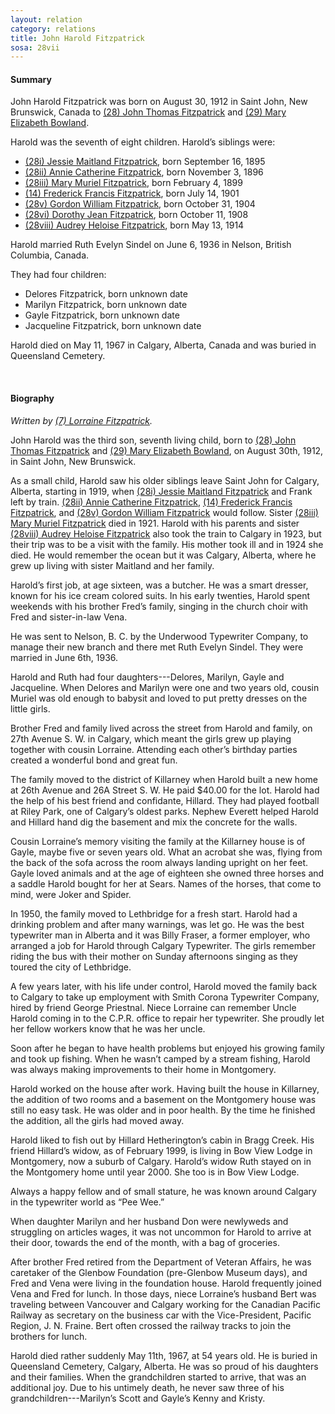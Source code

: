 ```yaml
---
layout: relation
category: relations
title: John Harold Fitzpatrick
sosa: 28vii
---
```


#### Summary

John Harold Fitzpatrick was born on August 30, 1912 in Saint John, New Brunswick, Canada to [(28) John Thomas Fitzpatrick](/28-john-thomas-fitzpatrick/) and [(29) Mary Elizabeth Bowland](/29-mary-elizabeth-bowland/).

Harold was the seventh of eight children. Harold’s siblings were:

* [(28i) Jessie Maitland Fitzpatrick](/28i-jessie-maitland-fitzpatrick/), born September 16, 1895
* [(28ii) Annie Catherine Fitzpatrick](/28ii-annie-catherine-fitzpatrick/), born November 3, 1896
* [(28iii) Mary Muriel Fitzpatrick](/28iii-mary-muriel-fitzpatrick/), born February 4, 1899
* [(14) Frederick Francis Fitzpatrick](/14-frederick-francis-fitzpatrick/), born July 14, 1901
* [(28v) Gordon William Fitzpatrick](/28v-gordon-william-fitzpatrick/), born October 31, 1904
* [(28vi) Dorothy Jean Fitzpatrick](/28vi-dorothy-jean-fitzpatrick/), born October 11, 1908
* [(28viii) Audrey Heloise Fitzpatrick](/28viii-audrey-heloise-fitzpatrick/), born May 13, 1914

Harold married Ruth Evelyn Sindel on June 6, 1936 in Nelson, British Columbia, Canada.

They had four children:

* Delores Fitzpatrick, born unknown date
* Marilyn Fitzpatrick, born unknown date
* Gayle Fitzpatrick, born unknown date
* Jacqueline Fitzpatrick, born unknown date

Harold died on May 11, 1967 in Calgary, Alberta, Canada and was buried in Queensland Cemetery.

<br>

#### Biography

*Written by [(7) Lorraine Fitzpatrick](/7-h-lorraine-fitzpatrick/).*

John Harold was the third son, seventh living child, born to [(28) John Thomas Fitzpatrick](/28-john-thomas-fitzpatrick/) and [(29) Mary Elizabeth Bowland](/29-mary-elizabeth-bowland/), on August 30th, 1912, in Saint John, New Brunswick.

As a small child, Harold saw his older siblings leave Saint John for Calgary, Alberta, starting in 1919, when [(28i) Jessie Maitland Fitzpatrick](/28i-jessie-maitland-fitzpatrick/) and Frank left by train. [(28ii) Annie Catherine Fitzpatrick](/28ii-annie-catherine-fitzpatrick/), [(14) Frederick Francis Fitzpatrick](/14-frederick-francis-fitzpatrick/), and [(28v) Gordon William Fitzpatrick](/28v-gordon-william-fitzpatrick/) would follow. Sister [(28iii) Mary Muriel Fitzpatrick](/28iii-mary-muriel-fitzpatrick/) died in 1921. Harold with his parents and sister [(28viii) Audrey Heloise Fitzpatrick](/28viii-audrey-heloise-fitzpatrick/) also took the train to Calgary in 1923, but their trip was to be a visit with the family. His mother took ill and in 1924 she died. He would remember the ocean but it was Calgary, Alberta, where he grew up living with sister Maitland and her family.

Harold’s first job, at age sixteen, was a butcher. He was a smart dresser, known for his ice cream colored suits. In his early twenties, Harold spent weekends with his brother Fred’s family, singing in the church choir with Fred and sister-in-law Vena.

He was sent to Nelson, B. C. by the Underwood Typewriter Company, to manage their new branch and there met Ruth Evelyn Sindel. They were married in June 6th, 1936.

Harold and Ruth had four daughters---Delores, Marilyn, Gayle and Jacqueline. When Delores and Marilyn were one and two years old, cousin Muriel was old enough to babysit and loved to put pretty dresses on the little girls.

Brother Fred and family lived across the street from Harold and family, on 27th Avenue S. W. in Calgary, which meant the girls grew up playing together with cousin Lorraine. Attending each other’s birthday parties created a wonderful bond and great fun.

The family moved to the district of Killarney when Harold built a new home at 26th Avenue and 26A Street S. W. He paid $40.00 for the lot. Harold had the help of his best friend and confidante, Hillard. They had played football at Riley Park, one of Calgary’s oldest parks. Nephew Everett helped Harold and Hillard hand dig the basement and mix the concrete for the walls.

Cousin Lorraine’s memory visiting the family at the Killarney house is of Gayle, maybe five or seven years old. What an acrobat she was, flying from the back of the sofa across the room always landing upright on her feet. Gayle loved animals and at the age of eighteen she owned three horses and a saddle Harold bought for her at Sears. Names of the horses, that come to mind, were Joker and Spider.

In 1950, the family moved to Lethbridge for a fresh start. Harold had a drinking problem and after many warnings, was let go. He was the best typewriter man in Alberta and it was Billy Fraser, a former employer, who arranged a job for Harold through Calgary Typewriter. The girls remember riding the bus with their mother on Sunday afternoons singing as they toured the city of Lethbridge.

A few years later, with his life under control, Harold moved the family back to Calgary to take up employment with Smith Corona Typewriter Company, hired by friend George Priestnal. Niece Lorraine can remember Uncle Harold coming in to the C.P.R. office to repair her typewriter. She proudly let her fellow workers know that he was her uncle.

Soon after he began to have health problems but enjoyed his growing family and took up fishing. When he wasn’t camped by a stream fishing, Harold was always making improvements to their home in Montgomery.

Harold worked on the house after work. Having built the house in Killarney, the addition of two rooms and a basement on the Montgomery house was still no easy task. He was older and in poor health. By the time he finished the addition, all the girls had moved away.

Harold liked to fish out by Hillard Hetherington’s cabin in Bragg Creek. His friend Hillard’s widow, as of February 1999, is living in Bow View Lodge in Montgomery, now a suburb of Calgary. Harold’s widow Ruth stayed on in the Montgomery home until year 2000. She too is in Bow View Lodge.

Always a happy fellow and of small stature, he was known around Calgary in the typewriter world as “Pee Wee.”

When daughter Marilyn and her husband Don were newlyweds and struggling on articles wages, it was not uncommon for Harold to arrive at their door, towards the end of the month, with a bag of groceries.

After brother Fred retired from the Department of Veteran Affairs, he was caretaker of the Glenbow Foundation (pre-Glenbow Museum days), and Fred and Vena were living in the foundation house. Harold frequently joined Vena and Fred for lunch. In those days, niece Lorraine’s husband Bert was traveling between Vancouver and Calgary working for the Canadian Pacific Railway as secretary on the business car with the Vice-President, Pacific Region, J. N. Fraine. Bert often crossed the railway tracks to join the brothers for lunch.

Harold died rather suddenly May 11th, 1967, at 54 years old. He is buried in Queensland Cemetery, Calgary, Alberta. He was so proud of his daughters and their families. When the grandchildren started to arrive, that was an additional joy. Due to his untimely death, he never saw three of his grandchildren---Marilyn’s Scott and Gayle’s Kenny and Kristy.
